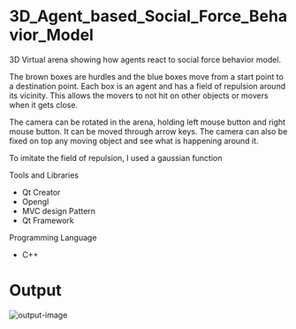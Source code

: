 # 3D_Agent_based_Social_Force_Behavior_Model

3D Virtual arena showing how agents react to social force behavior model.

The brown boxes are hurdles and the blue boxes move from a start point to a destination point.
Each box is an agent and has a field of repulsion around its vicinity. This allows the movers to not hit on other objects or movers when it gets close.

The camera can be rotated in the arena, holding left mouse button and right mouse button. It can be moved through arrow keys.
The camera can also be fixed on top any moving object and see what is happening around it.

To imitate the field of repulsion, I used a gaussian function

Tools and Libraries
+ Qt Creator
+ Opengl
+ MVC design Pattern
+ Qt Framework

Programming Language
+ C++
# Output
![output-image](https://github.com/Johny-kann/3D_Agent_based_Social_Force_Behavior_Model/blob/master/Output_Screen/output.gif)

